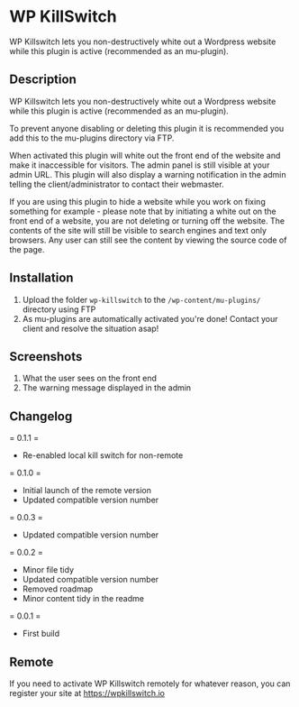 # WP KillSwitch

WP Killswitch lets you non-destructively white out a Wordpress website while this plugin is active (recommended as an mu-plugin).

## Description

WP Killswitch lets you non-destructively white out a Wordpress website while this plugin is active (recommended as an mu-plugin).

To prevent anyone disabling or deleting this plugin it is recommended you add this to the mu-plugins directory via FTP.

When activated this plugin will white out the front end of the website and make it inaccessible for visitors. The admin panel is still visible at your admin URL. This plugin will also display a warning notification in the admin telling the client/administrator to contact their webmaster.

If you are using this plugin to hide a website while you work on fixing something for example - please note that by initiating a white out on the front end of a website, you are not deleting or turning off the website. The contents of the site will still be visible to search engines and text only browsers. Any user can still see the content by viewing the source code of the page.

## Installation

1. Upload the folder `wp-killswitch` to the `/wp-content/mu-plugins/` directory using FTP
2. As mu-plugins are automatically activated you're done! Contact your client and resolve the situation asap!

## Screenshots

1. What the user sees on the front end
2. The warning message displayed in the admin

## Changelog

= 0.1.1 =
* Re-enabled local kill switch for non-remote

= 0.1.0 =
* Initial launch of the remote version
* Updated compatible version number

= 0.0.3 =
* Updated compatible version number

= 0.0.2 =
* Minor file tidy
* Updated compatible version number
* Removed roadmap
* Minor content tidy in the readme

= 0.0.1 =
* First build

## Remote

If you need to activate WP Killswitch remotely for whatever reason, you can register your site at https://wpkillswitch.io
